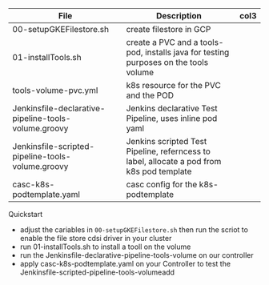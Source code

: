 | File                                                 | Description                                                                               | col3 |
| ---------------------------------------------------- | ----------------------------------------------------------------------------------------- | ---- |
| 00-setupGKEFilestore.sh                              | create filestore in GCP                                                                   |      |
| 01-installTools.sh                                   | create a PVC and a tools-pod, installs java for testing purposes on the tools volume      |      |
| tools-volume-pvc.yml                                 | k8s resource for the PVC and the POD                                                      |      |
| Jenkinsfile-declarative-pipeline-tools-volume.groovy | Jenkins declarative Test Pipeline, uses inline pod yaml                                   |      |
| Jenkinsfile-scripted-pipeline-tools-volume.groovy    | Jenkins scripted Test Pipeline, referncess to label, allocate a pod from k8s pod template |      |
| casc-k8s-podtemplate.yaml                            | casc config for the k8s-podtemplate                                                      |      |


Quickstart


* adjust the cariables in `00-setupGKEFilestore.sh` then run the scriot to enable the file store cdsi driver in your cluster
* run 01-installTools.sh to install a tooll on the volume
* run the Jenkinsfile-declarative-pipeline-tools-volume on our controller
* apply casc-k8s-podtemplate.yaml on your Controller to test the Jenkinsfile-scripted-pipeline-tools-volumeadd
